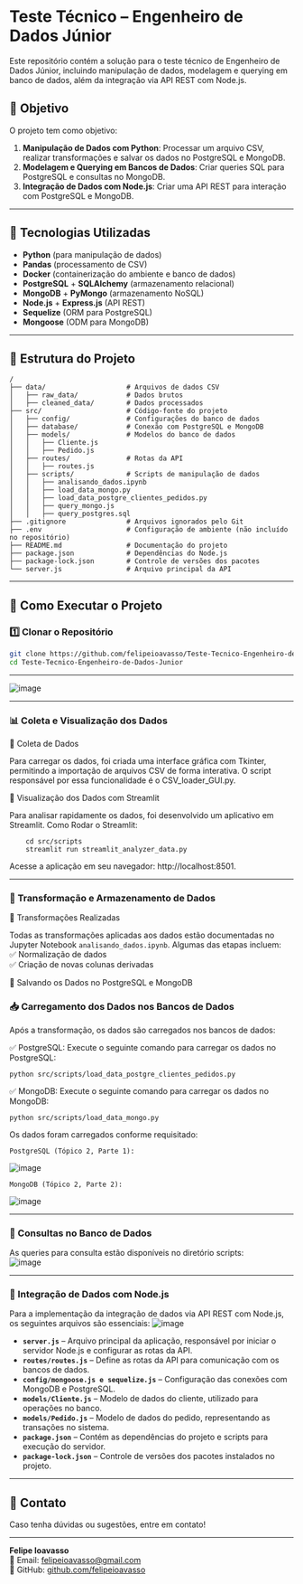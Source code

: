 # Teste Técnico – Engenheiro de Dados Júnior

Este repositório contém a solução para o teste técnico de Engenheiro de Dados Júnior, incluindo manipulação de dados, modelagem e querying em banco de dados, além da integração via API REST com Node.js.

## 📌 Objetivo
O projeto tem como objetivo:
1. **Manipulação de Dados com Python**: Processar um arquivo CSV, realizar transformações e salvar os dados no PostgreSQL e MongoDB.
2. **Modelagem e Querying em Bancos de Dados**: Criar queries SQL para PostgreSQL e consultas no MongoDB.
3. **Integração de Dados com Node.js**: Criar uma API REST para interação com PostgreSQL e MongoDB.

---

## 🚀 Tecnologias Utilizadas
- **Python** (para manipulação de dados)
- **Pandas** (processamento de CSV)
- **Docker** (containerização do ambiente e banco de dados)
- **PostgreSQL** + **SQLAlchemy** (armazenamento relacional)
- **MongoDB** + **PyMongo** (armazenamento NoSQL)
- **Node.js** + **Express.js** (API REST)
- **Sequelize** (ORM para PostgreSQL)
- **Mongoose** (ODM para MongoDB)

---

## 📄 Estrutura do Projeto
```
/
├── data/                    # Arquivos de dados CSV
│   ├── raw_data/            # Dados brutos
│   ├── cleaned_data/        # Dados processados
├── src/                     # Código-fonte do projeto
│   ├── config/              # Configurações do banco de dados
│   ├── database/            # Conexão com PostgreSQL e MongoDB
│   ├── models/              # Modelos do banco de dados
│   │   ├── Cliente.js
│   │   ├── Pedido.js
│   ├── routes/              # Rotas da API
│   │   ├── routes.js
│   ├── scripts/             # Scripts de manipulação de dados
│   │   ├── analisando_dados.ipynb
│   │   ├── load_data_mongo.py
│   │   ├── load_data_postgre_clientes_pedidos.py
│   │   ├── query_mongo.js
│   │   ├── query_postgres.sql
├── .gitignore               # Arquivos ignorados pelo Git
├── .env                     # Configuração de ambiente (não incluído no repositório)
├── README.md                # Documentação do projeto
├── package.json             # Dependências do Node.js
├── package-lock.json        # Controle de versões dos pacotes
└── server.js                # Arquivo principal da API
```
---

## 🚀 Como Executar o Projeto

### 1️⃣ Clonar o Repositório
```bash
git clone https://github.com/felipeioavasso/Teste-Tecnico-Engenheiro-de-Dados-Junior.git
cd Teste-Tecnico-Engenheiro-de-Dados-Junior
```
---

![image](https://github.com/user-attachments/assets/ba52b465-bab0-43f1-b172-4e8e7d6f87e9)

---

### 📊 Coleta e Visualização dos Dados  

🔹 Coleta de Dados

Para carregar os dados, foi criada uma interface gráfica com Tkinter, permitindo a importação de arquivos CSV de forma interativa. O script responsável por essa funcionalidade é o CSV_loader_GUI.py.

🔹 Visualização dos Dados com Streamlit

Para analisar rapidamente os dados, foi desenvolvido um aplicativo em Streamlit.
Como Rodar o Streamlit:
 
```
    cd src/scripts
    streamlit run streamlit_analyzer_data.py
```
Acesse a aplicação em seu navegador: http://localhost:8501.

 ---

### 🔄 Transformação e Armazenamento de Dados
🔹 Transformações Realizadas  

Todas as transformações aplicadas aos dados estão documentadas no Jupyter Notebook `analisando_dados.ipynb`. Algumas das etapas incluem:  
✅ Normalização de dados  
✅ Criação de novas colunas derivadas  

🔹 Salvando os Dados no PostgreSQL e MongoDB
### 📥 Carregamento dos Dados nos Bancos de Dados

Após a transformação, os dados são carregados nos bancos de dados:

✅ PostgreSQL:
Execute o seguinte comando para carregar os dados no PostgreSQL:
```
python src/scripts/load_data_postgre_clientes_pedidos.py
```
✅ MongoDB:
Execute o seguinte comando para carregar os dados no MongoDB:
```
python src/scripts/load_data_mongo.py
```

Os dados foram carregados conforme requisitado:

    PostgreSQL (Tópico 2, Parte 1):
![image](https://github.com/user-attachments/assets/118a9347-a6f9-4d98-8006-7b461f154e2a)

    MongoDB (Tópico 2, Parte 2):
![image](https://github.com/user-attachments/assets/72815cfe-b7db-4046-8a62-79ca9e925fdc)

---

### 🔎 Consultas no Banco de Dados  

As queries para consulta estão disponíveis no diretório scripts:  
![image](https://github.com/user-attachments/assets/05df8f42-8b61-43dd-93a7-3e6e20d528cb)

---
  
### 🔗 Integração de Dados com Node.js

Para a implementação da integração de dados via API REST com Node.js, os seguintes arquivos são essenciais:
![image](https://github.com/user-attachments/assets/a671dfd4-cff3-43dd-be15-cedbb4a510ff)

- **`server.js`** – Arquivo principal da aplicação, responsável por iniciar o servidor Node.js e configurar as rotas da API.  
- **`routes/routes.js`** – Define as rotas da API para comunicação com os bancos de dados.  
- **`config/mongoose.js e sequelize.js`** – Configuração das conexões com MongoDB e PostgreSQL.  
- **`models/Cliente.js`** – Modelo de dados do cliente, utilizado para operações no banco.  
- **`models/Pedido.js`** – Modelo de dados do pedido, representando as transações no sistema.  
- **`package.json`** – Contém as dependências do projeto e scripts para execução do servidor.  
- **`package-lock.json`** – Controle de versões dos pacotes instalados no projeto.  

---


## 📌 Contato
Caso tenha dúvidas ou sugestões, entre em contato!

---

**Felipe Ioavasso**  
📧 Email: [felipeioavasso@gmail.com](mailto:felipeioavasso@gmail.com)  
🔗 GitHub: [github.com/felipeioavasso](https:https://github.com/felipeioavasso/Teste-Tecnico-Engenheiro-de-Dados-Junior)

